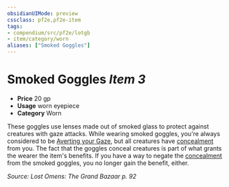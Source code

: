 ```yaml
---
obsidianUIMode: preview
cssclass: pf2e,pf2e-item
tags:
- compendium/src/pf2e/lotgb
- item/category/worn
aliases: ["Smoked Goggles"]
---
```

# Smoked Goggles *Item 3*  

- **Price** 20 gp
- **Usage** worn eyepiece
- **Category** Worn

These goggles use lenses made out of smoked glass to protect against creatures with gaze attacks. While wearing smoked goggles, you're always considered to be [Averting your Gaze](../../../Rules/actions/avert-gaze.md), but all creatures have [concealment](../../../Rules/conditions.md#Concealed) from you. The fact that the goggles conceal creatures is part of what grants the wearer the item's benefits. If you have a way to negate the [concealment](../../../Rules/conditions.md#Concealment) from the smoked goggles, you no longer gain the benefit, either.

*Source: Lost Omens: The Grand Bazaar p. 92*